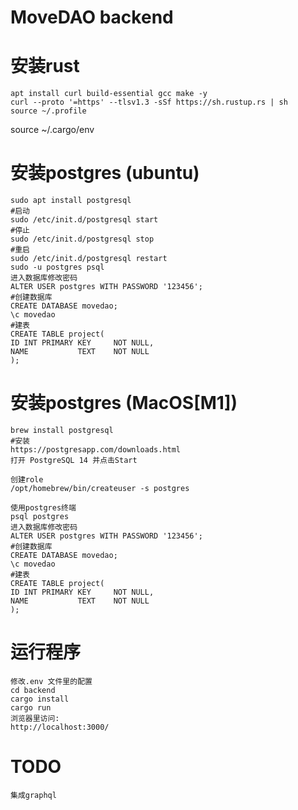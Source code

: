 # MoveDAO backend
# 安装rust
    apt install curl build-essential gcc make -y
    curl --proto '=https' --tlsv1.3 -sSf https://sh.rustup.rs | sh
    source ~/.profile
source ~/.cargo/env
# 安装postgres (ubuntu)
    sudo apt install postgresql
    #启动
    sudo /etc/init.d/postgresql start
    #停止
    sudo /etc/init.d/postgresql stop
    #重启
    sudo /etc/init.d/postgresql restart
    sudo -u postgres psql
    进入数据库修改密码
    ALTER USER postgres WITH PASSWORD '123456';
    #创建数据库
    CREATE DATABASE movedao;
    \c movedao
    #建表
    CREATE TABLE project(
    ID INT PRIMARY KEY     NOT NULL,
    NAME           TEXT    NOT NULL
    );

# 安装postgres (MacOS[M1])
    brew install postgresql 
    #安装
    https://postgresapp.com/downloads.html
    打开 PostgreSQL 14 并点击Start

    创建role
    /opt/homebrew/bin/createuser -s postgres
    
    使用postgres终端
    psql postgres
    进入数据库修改密码
    ALTER USER postgres WITH PASSWORD '123456';
    #创建数据库
    CREATE DATABASE movedao;
    \c movedao
    #建表
    CREATE TABLE project(
    ID INT PRIMARY KEY     NOT NULL,
    NAME           TEXT    NOT NULL
    );

# 运行程序
    修改.env 文件里的配置
    cd backend
    cargo install
    cargo run 
    浏览器里访问:
    http://localhost:3000/

# TODO
    集成graphql
